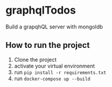 # graphqlTodos

Build a grapqhQL server with mongoldb

## How to run the project

1. Clone the project
2. activate your virtual environment
3. run `pip install -r requirements.txt`
4. run `docker-compose up --build`
